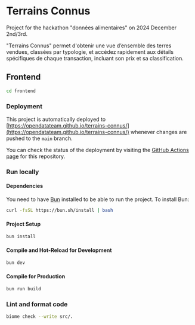 # Terrains Connus

Project for the hackathon "données alimentaires" on 2024 December 2nd/3rd.

"Terrains Connus" permet d'obtenir une vue d’ensemble des terres vendues, classées par typologie, et accédez rapidement aux détails spécifiques de chaque transaction, incluant son prix et sa classification.

## Frontend

```sh
cd frontend
```

### Deployment

This project is automatically deployed to [https://opendatateam.github.io/terrains-connus/](https://opendatateam.github.io/terrains-connus/) whenever changes are pushed to the `main` branch. 

You can check the status of the deployment by visiting the [GitHub Actions page](https://github.com/opendatateam/terrains-connus/actions) for this repository.


### Run locally

#### Dependencies

You need to have [Bun](https://bun.sh/) installed to be able to run the project.
To install Bun:
```sh
curl -fsSL https://bun.sh/install | bash
```

#### Project Setup

```sh
bun install
```

#### Compile and Hot-Reload for Development

```sh
bun dev
```

#### Compile for Production

```sh
bun run build
```

### Lint and format code

```sh
biome check --write src/.
```

